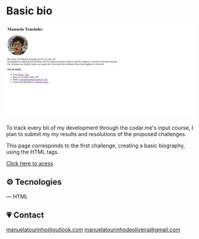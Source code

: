 # Basic bio

![preview](./.github/preview.png)

To track every bit of my development through the codar.me's input course, I plan to submit my my results and resolutions of the proposed challenges. 

This page corresponds to the first challenge, creating a basic biography, using the HTML tags.

[Click here to acess](https://manutourinho.github.io/basic-bio/)

## ⚙️ Tecnologies

— HTML

## 💗 Contact

manuelatourinho@outlook.com 
manuelatourinhodeoliveira@gmail.com

